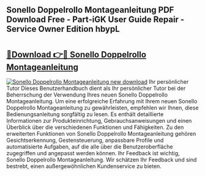 ## Sonello Doppelrollo Montageanleitung PDF Download Free - Part-iGK User Guide Repair - Service Owner Edition hbypL

# <h2><a href="http://df8th6s.blite.top/?on=Sonello+Doppelrollo+Montageanleitung">🔗Download 👉🔴 Sonello Doppelrollo Montageanleitung</a></h2>

[![Sonello Doppelrollo Montageanleitung new download](https://i.imgur.com/lujVjoI.png)](http://df8th6s.blite.top/?on=Sonello+Doppelrollo+Montageanleitung)
Ihr persönlicher Tutor Dieses Benutzerhandbuch dient als Ihr persönlicher Tutor bei der Beherrschung der Verwendung Ihres neuen Sonello Doppelrollo Montageanleitung. Um eine erfolgreiche Erfahrung mit Ihrem neuen Sonello Doppelrollo Montageanleitung zu gewährleisten, empfehlen wir Ihnen, diese Bedienungsanleitung sorgfältig zu lesen. Es enthält detaillierte Informationen zur Produkteinrichtung, Gebrauchsanweisungen und einen Überblick über die verschiedenen Funktionen und Fähigkeiten. Zu den erweiterten Funktionen von Sonello Doppelrollo Montageanleitung gehören Gesichtserkennung, Gestensteuerung, anpassbare Profile und automatisierte Aufgaben, auf die alle über die Benutzeroberfläche zugegriffen und angepasst werden können. Ihr Feedback ist wichtig, Sonello Doppelrollo Montageanleitung. Wir schätzen Ihr Feedback und sind bestrebt, einen außergewöhnlichen Kundenservice zu bieten.

